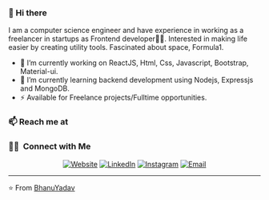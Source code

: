 ### 👋 Hi there 
I am a computer science engineer and have experience in working as a freelancer in startups as Frontend developer👨‍💻. Interested in making life easier by creating utility tools. Fascinated about space, Formula1.


- 🔭 I’m currently working on ReactJS, Html, Css, Javascript, Bootstrap, Material-ui.
- 🌱 I’m currently learning backend development using Nodejs, Expressjs and MongoDB.
- ⚡  Available for Freelance projects/Fulltime opportunities.

### 📫 Reach me at 
<h3> 🤝🏻 &nbsp;Connect with Me </h3>

<p align="center">
<a href="https://bhanuyadav.github.io/"><img alt="Website" src="https://img.shields.io/badge/Website-www.adityavsingh.com-blue?style=flat-square&logo=google-chrome"></a>
<a href="https://www.linkedin.com/in/AVS1508/"><img alt="LinkedIn" src="https://img.shields.io/badge/LinkedIn-Aditya%20Vikram%20Singh-blue?style=flat-square&logo=linkedin"></a>
<a href="https://www.instagram.com/adityavs_/"><img alt="Instagram" src="https://img.shields.io/badge/Instagram-adityavs__-blue?style=flat-square&logo=instagram"></a>
<a href="mailto:avsingh@umass.edu"><img alt="Email" src="https://img.shields.io/badge/Email-avsingh@umass.edu-blue?style=flat-square&logo=gmail"></a>
</p>


---
⭐️ From [BhanuYadav](https://github.com/bhanuyadav)
